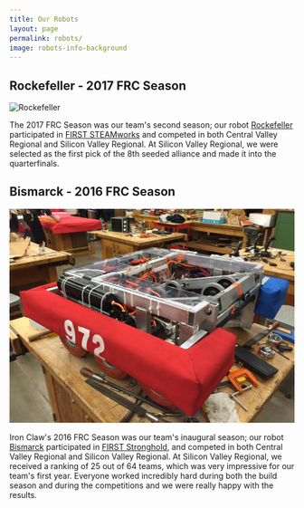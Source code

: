 ```yaml
---
title: Our Robots
layout: page
permalink: robots/
image: robots-info-background
---
```


## Rockefeller - 2017 FRC Season

<img src="/assets/img/2017_season/rockefeller.jpg" alt="Rockefeller" class="picture-height"/>

The 2017 FRC Season was our team's second season; our robot [Rockefeller](https://www.youtube.com/watch?v=h9hPIQuOPck) participated in [FIRST STEAMworks](https://www.youtube.com/watch?v=EMiNmJW7enI) and competed in both Central Valley Regional and Silicon Valley Regional. At Silicon Valley Regional, we were selected as the first pick of the 8th seeded alliance and made it into the quarterfinals.

## Bismarck - 2016 FRC Season

<img src="/assets/img/2016_season/2016_robot_bismarck.jpg" alt="Bismarck" class="picture-height"/>

Iron Claw's 2016 FRC Season was our team's inaugural season; our robot [Bismarck](https://youtu.be/fl9a5ol2dcI) participated in [FIRST Stronghold](https://youtu.be/VqOKzoHJDjA), and competed in both Central Valley Regional and Silicon Valley Regional. At Silicon Valley Regional, we received a ranking of 25 out of 64 teams, which was very impressive for our team's first year. Everyone worked incredibly hard during both the build season and during the competitions and we were really happy with the results.
